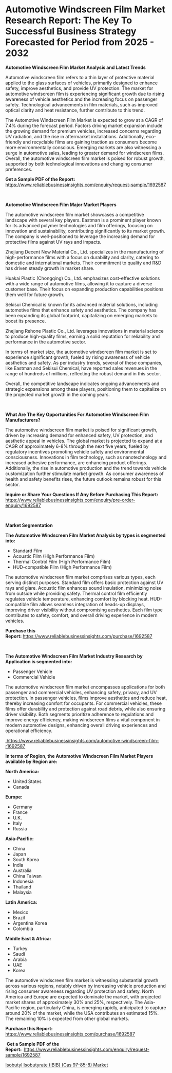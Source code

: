 <p><h1>Automotive Windscreen Film Market Research Report: The Key To Successful Business Strategy Forecasted for Period from 2025 - 2032</h1></p><p><strong>Automotive Windscreen Film Market Analysis and Latest Trends</strong></p>
<p><p>Automotive windscreen film refers to a thin layer of protective material applied to the glass surfaces of vehicles, primarily designed to enhance safety, improve aesthetics, and provide UV protection. The market for automotive windscreen film is experiencing significant growth due to rising awareness of vehicle aesthetics and the increasing focus on passenger safety. Technological advancements in film materials, such as improved optical clarity and heat resistance, further contribute to this trend.</p><p>The Automotive Windscreen Film Market is expected to grow at a CAGR of 7.4% during the forecast period. Factors driving market expansion include the growing demand for premium vehicles, increased concerns regarding UV radiation, and the rise in aftermarket installations. Additionally, eco-friendly and recyclable films are gaining traction as consumers become more environmentally conscious. Emerging markets are also witnessing a surge in automotive sales, leading to greater demand for windscreen films. Overall, the automotive windscreen film market is poised for robust growth, supported by both technological innovations and changing consumer preferences.</p></p>
<p><strong>Get a Sample PDF of the Report:&nbsp;</strong> <a href="https://www.reliablebusinessinsights.com/enquiry/request-sample/1692587?utm_campaign=2302&utm_medium=2&utm_source=Github&utm_content=ia&utm_term=27032025&utm_id=automotive-windscreen-film">https://www.reliablebusinessinsights.com/enquiry/request-sample/1692587</a></p>
<p>&nbsp;</p>
<p><strong>Automotive Windscreen Film Major Market Players</strong></p>
<p><p>The automotive windscreen film market showcases a competitive landscape with several key players. Eastman is a prominent player known for its advanced polymer technologies and film offerings, focusing on innovation and sustainability, contributing significantly to its market growth. The company is well-positioned to leverage the increasing demand for protective films against UV rays and impacts.</p><p>Zhejiang Decent New Material Co., Ltd. specializes in the manufacturing of high-performance films with a focus on durability and clarity, catering to domestic and international markets. Their commitment to quality and R&D has driven steady growth in market share.</p><p>Huakai Plastic (Chongqing) Co., Ltd. emphasizes cost-effective solutions with a wide range of automotive films, allowing it to capture a diverse customer base. Their focus on expanding production capabilities positions them well for future growth.</p><p>Sekisui Chemical is known for its advanced material solutions, including automotive films that enhance safety and aesthetics. The company has been expanding its global footprint, capitalizing on emerging markets to boost its presence.</p><p>Zhejiang Rehone Plastic Co., Ltd. leverages innovations in material science to produce high-quality films, earning a solid reputation for reliability and performance in the automotive sector.</p><p>In terms of market size, the automotive windscreen film market is set to experience significant growth, fueled by rising awareness of vehicle aesthetics and safety. As per industry trends, several of these companies, like Eastman and Sekisui Chemical, have reported sales revenues in the range of hundreds of millions, reflecting the robust demand in this sector.</p><p>Overall, the competitive landscape indicates ongoing advancements and strategic expansions among these players, positioning them to capitalize on the projected market growth in the coming years.</p></p>
<p>&nbsp;</p>
<p><strong>What Are The Key Opportunities For Automotive Windscreen Film Manufacturers?</strong></p>
<p><p>The automotive windscreen film market is poised for significant growth, driven by increasing demand for enhanced safety, UV protection, and aesthetic appeal in vehicles. The global market is projected to expand at a CAGR of approximately 6-8% through the next five years, fueled by regulatory incentives promoting vehicle safety and environmental consciousness. Innovations in film technology, such as nanotechnology and increased adhesive performance, are enhancing product offerings. Additionally, the rise in automotive production and the trend towards vehicle customization further stimulate market growth. As consumer awareness of health and safety benefits rises, the future outlook remains robust for this sector.</p></p>
<p><strong>Inquire or Share Your Questions If Any Before Purchasing This Report:</strong> <a href="https://www.reliablebusinessinsights.com/enquiry/pre-order-enquiry/1692587?utm_campaign=2302&utm_medium=2&utm_source=Github&utm_content=ia&utm_term=27032025&utm_id=automotive-windscreen-film">https://www.reliablebusinessinsights.com/enquiry/pre-order-enquiry/1692587</a></p>
<p>&nbsp;</p>
<p><strong>Market Segmentation</strong></p>
<p><strong>The Automotive Windscreen Film Market Analysis by types is segmented into:</strong></p>
<p><ul><li>Standard Film</li><li>Acoustic Film (High Performance Film)</li><li>Thermal Control Film (High Performance Film)</li><li>HUD-compatible Film (High Performance Film)</li></ul></p>
<p><p>The automotive windscreen film market comprises various types, each serving distinct purposes. Standard film offers basic protection against UV rays and glare. Acoustic film enhances sound insulation, minimizing noise from outside while providing safety. Thermal control film efficiently regulates vehicle temperature, enhancing comfort by blocking heat. HUD-compatible film allows seamless integration of heads-up displays, improving driver visibility without compromising aesthetics. Each film type contributes to safety, comfort, and overall driving experience in modern vehicles.</p></p>
<p><strong>Purchase this Report:&nbsp;</strong><a href="https://www.reliablebusinessinsights.com/purchase/1692587?utm_campaign=2302&utm_medium=2&utm_source=Github&utm_content=ia&utm_term=27032025&utm_id=automotive-windscreen-film">https://www.reliablebusinessinsights.com/purchase/1692587</a></p>
<p>&nbsp;</p>
<p><strong>The Automotive Windscreen Film Market Industry Research by Application is segmented into:</strong></p>
<p><ul><li>Passenger Vehicle</li><li>Commercial Vehicle</li></ul></p>
<p><p>The automotive windscreen film market encompasses applications for both passenger and commercial vehicles, enhancing safety, privacy, and UV protection. In passenger vehicles, films improve aesthetics and reduce heat, thereby increasing comfort for occupants. For commercial vehicles, these films offer durability and protection against road debris, while also ensuring driver visibility. Both segments prioritize adherence to regulations and improve energy efficiency, making windscreen films a vital component in modern automotive designs, enhancing overall driving experiences and operational efficiency.</p></p>
<p><a href="https://www.reliablebusinessinsights.com/automotive-windscreen-film-r1692587?utm_campaign=2302&utm_medium=2&utm_source=Github&utm_content=ia&utm_term=27032025&utm_id=automotive-windscreen-film">&nbsp;https://www.reliablebusinessinsights.com/automotive-windscreen-film-r1692587</a></p>
<p><strong>In terms of Region, the Automotive Windscreen Film Market Players available by Region are:</strong></p>
<p>
    <p> <strong> North America: </strong>
        <ul>
            <li>United States</li>
            <li>Canada</li>
        </ul>
        </p> 
    <p> <strong> Europe: </strong>
        <ul>
            <li>Germany</li>
            <li>France</li>
            <li>U.K.</li>
            <li>Italy</li>
            <li>Russia</li>
        </ul>
        </p> 
    <p> <strong> Asia-Pacific: </strong>
        <ul>
            <li>China</li>
            <li>Japan</li>
            <li>South Korea</li>
            <li>India</li>
            <li>Australia</li>
            <li>China Taiwan</li>
            <li>Indonesia</li>
            <li>Thailand</li>
            <li>Malaysia</li>
        </ul>
        </p> 
    <p> <strong> Latin America: </strong>
        <ul>
            <li>Mexico</li>
            <li>Brazil</li>
            <li>Argentina Korea</li>
            <li>Colombia</li>
        </ul>
        </p> 
    <p> <strong> Middle East & Africa: </strong>
        <ul>
            <li>Turkey</li>
            <li>Saudi</li>
            <li>Arabia</li>
            <li>UAE</li>
            <li>Korea</li>
        </ul>
    </p>
    </p>
<p><p>The automotive windscreen film market is witnessing substantial growth across various regions, notably driven by increasing vehicle production and rising consumer awareness regarding UV protection and safety. North America and Europe are expected to dominate the market, with projected market shares of approximately 30% and 25%, respectively. The Asia-Pacific region, particularly China, is emerging rapidly, anticipated to capture around 20% of the market, while the USA contributes an estimated 15%. The remaining 10% is expected from other global markets.</p></p>
<p><strong>Purchase this Report: </strong><a href="https://www.reliablebusinessinsights.com/purchase/1692587?utm_campaign=2302&utm_medium=2&utm_source=Github&utm_content=ia&utm_term=27032025&utm_id=automotive-windscreen-film">https://www.reliablebusinessinsights.com/purchase/1692587</a></p>
<p>&nbsp;<strong>Get a Sample PDF of the Report:&nbsp;&nbsp;</strong><a href="https://www.reliablebusinessinsights.com/enquiry/request-sample/1692587?utm_campaign=2302&utm_medium=2&utm_source=Github&utm_content=ia&utm_term=27032025&utm_id=automotive-windscreen-film">https://www.reliablebusinessinsights.com/enquiry/request-sample/1692587</a></p>
<p><strong></strong></p>
<p><p><a href="https://github.com/NarcisoFerry/Market-Research-Report-List-2/blob/main/isobutyl-isobutyrate-ibib-cas-97-85-8-market.md?utm_campaign=2302&utm_medium=2&utm_source=Github&utm_content=ia&utm_term=27032025&utm_id=automotive-windscreen-film">Isobutyl Isobutyrate (IBIB) (Cas 97-85-8) Market</a></p></p>